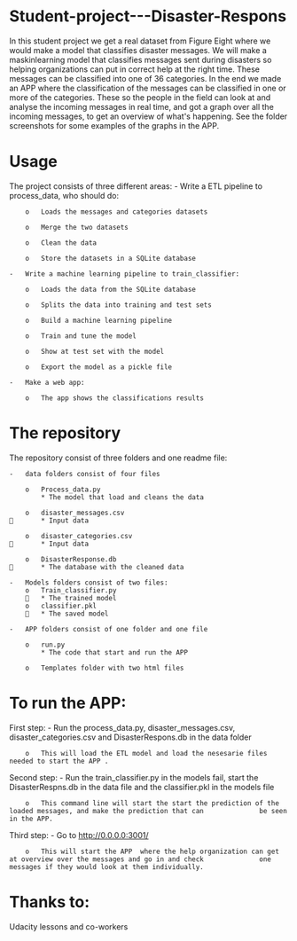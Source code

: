 # Student-project---Disaster-Respons
In this student project we get a real dataset from Figure Eight where we would make a model that classifies disaster messages. We will make a maskinlearning model that classifies messages sent during disasters so helping organizations can put in correct help at the right time. These messages can be classified into one of 36 categories. In the end we made an APP where the classification of the messages can be classified in one or more of the categories. These so the people in the field can look at and analyse the incoming messages in real time, and got a graph over all the incoming messages, to get an overview of what's happening. See the folder screenshots for some examples of the graphs in the APP.

 
# Usage
The project consists of three different areas:
	-	Write a ETL pipeline to process_data, who should do:
	
 	 	o	Loads the messages and categories datasets
		
  		o	Merge the two datasets
	
  		o	Clean the data
	
  		o	Store the datasets in a SQLite database
	
	-	Write a machine learning pipeline to train_classifier:
	
  		o	Loads the data from the SQLite database
		
  		o	Splits the data into training and test sets
		
  		o	Build a machine learning pipeline 
		
  		o	Train and tune the model
		
  		o	Show at test set with the model
		
  		o	Export the model as a pickle file
		
	-	Make a web app:
	
  		o	The app shows the classifications results
 
# The repository
The repository consist of three folders and one readme file:
	
	-	data folders consist of four files
	
		o	Process_data.py
			* The model that load and cleans the data

		o	disaster_messages.csv
			* Input data

		o	disaster_categories.csv
			* Input data

		o	DisasterResponse.db
			* The database with the cleaned data

	-	Models folders consist of two files:
		o	Train_classifier.py
			* The trained model
		o	classifier.pkl
			* The saved model
		
	-	APP folders consist of one folder and one file

		o	run.py
			* The code that start and run the APP

		o	Templates folder with two html files
		
# To run the APP:
First step:
	-	Run the process_data.py, disaster_messages.csv, disaster_categories.csv and DisasterRespons.db in the data folder
	
		o	This will load the ETL model and load the nesesarie files needed to start the APP .

Second step:
	- 	Run the train_classifier.py in the models fail, start the DisasterRespns.db in the data file and the classifier.pkl in 			the models file

		o	This command line will start the start the prediction of the loaded messages, and make the prediction that can 				be seen in the APP.
	
Third step:
	- 	Go to http://0.0.0.0:3001/

		o	This will start the APP  where the help organization can get at overview over the messages and go in and check 				one messages if they would look at them individually.
	
# Thanks to:
Udacity lessons and co-workers


